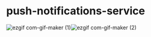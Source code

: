 # push-notifications-service

![ezgif com-gif-maker (1)](https://user-images.githubusercontent.com/89580249/162081176-5e4a383a-ae36-4b5d-aac0-cbf58f877db7.gif)![ezgif com-gif-maker (2)](https://user-images.githubusercontent.com/89580249/162081668-3feaa74a-32f6-45f6-b029-8f74937eb53d.gif)

